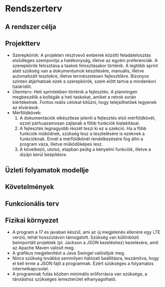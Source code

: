 Rendszerterv
=============

A rendszer célja
-----------------

Projektterv
------------

- Szerepkörök:
    A projekten résztvevő emberek közötti feladatelosztás elsődleges szempontja a hatékonyság, illetve az egyéni preferenciák.
    A szerepkörök felosztása a taskok felosztásakor történik. A legtöbb sprint alatt szükség van a dokumentumok készítésére, manuális, illetve automatizált tesztekre, illetve természetesen fejlesztőkre. Bizonyos szinten átjárhatóak ezek a szerepkörök, szem előtt tartva a mindenkori határidőt.
- Ütemterv: 
    Heti sprintekben történik a fejlesztés. A planningen megbeszélik a kollégák a heti taskokat, amiket a retrok során kiértékelnek. Fontos reális célokat kitűzni, hogy telejsíthetőek legyenek az elvárások.
- Mérföldkövek: 
    1. A dokumentációk elkészítese jelenti a fejlesztés első mérföldkövét, ezzel párhuazamosan zajlanak a főbb funkciók kialakításai. 
    2. A fejlesztés legnagyobb részét teszi ki ez a szekció. Ha a főbb funkciók működnek, szükség lesz a tesztelésére is ezeknek a funkcióknak. Ennél a mérföldkőnél rendelkezésére         fog állni a program váza, illetve működőképes lesz. 
    3. A következő, utolsó, etapban pedig a kényelmi funkciók, illetve a dizájn kerül beépítésre.

Üzleti folyamatok modellje
---------------------------

Követelmények
--------------

Funkcionális terv
-------------------

Fizikai környezet
-----------------
- A program a 17 es javaban készül, ami az új megjelenés ellenére egy LTE verzió, tehát hosszútávon támogatott. Szükség van különböző beimportált projektek (pl. Jackson a JSON kezeléshez) kezelésére, amit az Apache Maven valósít meg.
- A grafikus megjelenítést a Java Swingel valósítjuk meg. 
- Nincs szükség továbbá semmilyen hálózati beállításra, leszámítva, hogy el kell érnie a JSON fájlt a programnak. Ezért szükséges a folyamatos internetkapcsolat.
- A programnak futás közben minimális erőforrásra van szüksége, a tároláshoz szükséges lemezterület elhanyagolható.
